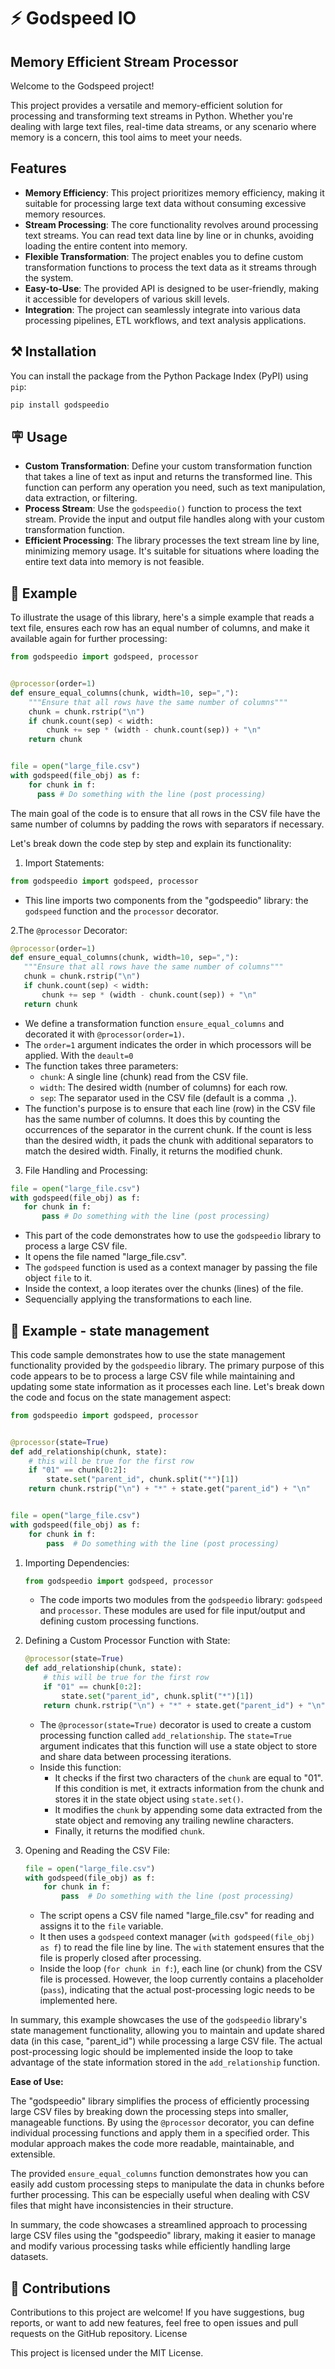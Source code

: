 # ⚡ Godspeed IO

## Memory Efficient Stream Processor

Welcome to the Godspeed project! 

This project provides a versatile and memory-efficient solution for processing and transforming text streams in Python. 
Whether you're dealing with large text files, real-time data streams, or any scenario where memory is a concern, this tool aims to meet your needs.

## Features

- **Memory Efficiency**: This project prioritizes memory efficiency, making it suitable for processing large text data without consuming excessive memory resources.
- **Stream Processing**: The core functionality revolves around processing text streams. You can read text data line by line or in chunks, avoiding loading the entire content into memory.
- **Flexible Transformation**: The project enables you to define custom transformation functions to process the text data as it streams through the system.
- **Easy-to-Use**: The provided API is designed to be user-friendly, making it accessible for developers of various skill levels.
- **Integration**: The project can seamlessly integrate into various data processing pipelines, ETL workflows, and text analysis applications.

## ⚒️  Installation

You can install the package from the Python Package Index (PyPI) using `pip`:

```bash
pip install godspeedio
```

## 🪧 Usage

- **Custom Transformation**: Define your custom transformation function that takes a line of text as input and returns the transformed line. This function can perform any operation you need, such as text manipulation, data extraction, or filtering.
- **Process Stream**: Use the `godspeedio()` function to process the text stream. Provide the input and output file handles along with your custom transformation function.
- **Efficient Processing**: The library processes the text stream line by line, minimizing memory usage. It's suitable for situations where loading the entire text data into memory is not feasible.

## 📣 Example

To illustrate the usage of this library, here's a simple example that reads a text file, ensures each row has an equal number of columns, and make it available again for further processing:

```python
from godspeedio import godspeed, processor


@processor(order=1)
def ensure_equal_columns(chunk, width=10, sep=","):
    """Ensure that all rows have the same number of columns"""
    chunk = chunk.rstrip("\n")
    if chunk.count(sep) < width:
        chunk += sep * (width - chunk.count(sep)) + "\n"
    return chunk


file = open("large_file.csv")
with godspeed(file_obj) as f:
    for chunk in f:
      pass # Do something with the line (post processing)
```

The main goal of the code is to ensure that all rows in the CSV file have the same number of columns by padding the rows with separators if necessary.

Let's break down the code step by step and explain its functionality:

1. Import Statements:

```python
from godspeedio import godspeed, processor
```

- This line imports two components from the "godspeedio" library: the `godspeed` function and the `processor` decorator.

2.The `@processor` Decorator:

```python
@processor(order=1)
def ensure_equal_columns(chunk, width=10, sep=","):
   """Ensure that all rows have the same number of columns"""
   chunk = chunk.rstrip("\n")
   if chunk.count(sep) < width:
       chunk += sep * (width - chunk.count(sep)) + "\n"
   return chunk
```

- We define a transformation function `ensure_equal_columns` and decorated it with `@processor(order=1)`. 
- The `order=1` argument indicates the order in which processors will be applied. With the `deault=0`
- The function takes three parameters:
  - `chunk`: A single line (chunk) read from the CSV file.
  - `width`: The desired width (number of columns) for each row.
  - `sep`: The separator used in the CSV file (default is a comma `,`).
- The function's purpose is to ensure that each line (row) in the CSV file has the same number of columns. It does this by counting the occurrences of the separator in the current chunk. If the count is less than the desired width, it pads the chunk with additional separators to match the desired width. Finally, it returns the modified chunk.

3. File Handling and Processing:

```python
file = open("large_file.csv")
with godspeed(file_obj) as f:
   for chunk in f:
       pass # Do something with the line (post processing)
```

- This part of the code demonstrates how to use the `godspeedio` library to process a large CSV file.
- It opens the file named "large_file.csv".
- The `godspeed` function is used as a context manager by passing the file object `file` to it.
- Inside the context, a loop iterates over the chunks (lines) of the file.
- Sequencially applying the transformations to each line.


## 📣 Example - state management

This code sample demonstrates how to use the state management functionality provided by the `godspeedio` library. The primary purpose of this code appears to be to process a large CSV file while maintaining and updating some state information as it processes each line. Let's break down the code and focus on the state management aspect:

```python
from godspeedio import godspeed, processor


@processor(state=True)
def add_relationship(chunk, state):
    # this will be true for the first row
    if "01" == chunk[0:2]:
        state.set("parent_id", chunk.split("*")[1])
    return chunk.rstrip("\n") + "*" + state.get("parent_id") + "\n"


file = open("large_file.csv")
with godspeed(file_obj) as f:
    for chunk in f:
        pass  # Do something with the line (post processing)
```

1. Importing Dependencies:
   ```python
   from godspeedio import godspeed, processor
   ```
   - The code imports two modules from the `godspeedio` library: `godspeed` and `processor`. These modules are used for file input/output and defining custom processing functions.

2. Defining a Custom Processor Function with State:
   ```python
   @processor(state=True)
   def add_relationship(chunk, state):
       # this will be true for the first row
       if "01" == chunk[0:2]:
           state.set("parent_id", chunk.split("*")[1])
       return chunk.rstrip("\n") + "*" + state.get("parent_id") + "\n"
   ```
   - The `@processor(state=True)` decorator is used to create a custom processing function called `add_relationship`. The `state=True` argument indicates that this function will use a state object to store and share data between processing iterations.
   - Inside this function:
     - It checks if the first two characters of the `chunk` are equal to "01". If this condition is met, it extracts information from the chunk and stores it in the state object using `state.set()`.
     - It modifies the `chunk` by appending some data extracted from the state object and removing any trailing newline characters.
     - Finally, it returns the modified `chunk`.

3. Opening and Reading the CSV File:
   ```python
   file = open("large_file.csv")
   with godspeed(file_obj) as f:
       for chunk in f:
           pass  # Do something with the line (post processing)
   ```
   - The script opens a CSV file named "large_file.csv" for reading and assigns it to the `file` variable.
   - It then uses a `godspeed` context manager (`with godspeed(file_obj) as f`) to read the file line by line. The `with` statement ensures that the file is properly closed after processing.
   - Inside the loop (`for chunk in f:`), each line (or chunk) from the CSV file is processed. However, the loop currently contains a placeholder (`pass`), indicating that the actual post-processing logic needs to be implemented here.

In summary, this example showcases the use of the `godspeedio` library's state management functionality, allowing you to maintain and update shared data (in this case, "parent_id") while processing a large CSV file. The actual post-processing logic should be implemented inside the loop to take advantage of the state information stored in the `add_relationship` function.


**Ease of Use:**

The "godspeedio" library simplifies the process of efficiently processing large CSV files by breaking down the processing steps into smaller, manageable functions. By using the `@processor` decorator, you can define individual processing functions and apply them in a specified order. This modular approach makes the code more readable, maintainable, and extensible.

The provided `ensure_equal_columns` function demonstrates how you can easily add custom processing steps to manipulate the data in chunks before further processing. This can be especially useful when dealing with CSV files that might have inconsistencies in their structure.

In summary, the code showcases a streamlined approach to processing large CSV files using the "godspeedio" library, making it easier to manage and modify various processing tasks while efficiently handling large datasets.

## 🙏 Contributions

Contributions to this project are welcome! If you have suggestions, bug reports, or want to add new features, feel free to open issues and pull requests on the GitHub repository.
License

This project is licensed under the MIT License.
